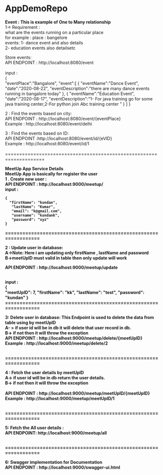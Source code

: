 # AppDemoRepo

<B>Event : This is example of One to Many relationship</B><br/>
1-> Requirement :<br/>
 what are the events running on a particular place <br/>
 for example  : place : bangelore<br/>
 		events: 1- dance event and also details <br/>
			2- education events also detailsetc<br/>
			
Store events:<br/>
API ENDPOINT : http://localhost:8080/event <br/>
<br/>input :<br/>
{	
	"eventPlace":"Bangalore",
	"event":[
			{
				"eventName":"Dance Event",
				"date":"2020-08-22",
				"eventDescription":"there are many dance events running in bangalore today"
			},
			{
				"eventName":"Education Event",
				"date":"2020-08-17",
				"eventDescription":"1- For java training go for some java training center,2-For python join Abc training center "
			}
		]
}
<br/>

2 : Find the events based on city:<br/>
API ENDPOINT  : http://localhost:8080/event/{eventPlace} <br/>
Example  : http://localhost:8080/event/delhi

3 : Find the events based on ID:<br/>
API ENDPOINT  :http://localhost:8080/event/id/{eVID} <br/>
Example  : http://localhost:8080/event/id/1
<br/>  
====================================================================<br/>

<b>MeetUp App Service Details</b><br/>
<b>MeetUp App is basically for register the user<b><br/>
1 . Create new user :<br/>
 API ENDPOINT : http://localhost:9000/meetup/
<br/>input :
	
	{
	  "firstName": "kundan",
       "lastName": "Kumar",
       "email": "k@gmail.com",
       "username": "kundank",
       "password": "xyz"
	}

=================================================================<br/>

2 : Update user in database:<br/>
	A->Note: Here i am updating only firstName , lastName and password<br/>
	B->meetUpID must valid in table then only update will work<br/>

 API ENDPOINT : http://localhost:9000/meetup/update
 
</br>input :</br>
{	
  "meetUpID": 7,
  "firstName": "kk",
  "lastName": "test",
  "password": "kundan"
}
</br>=================================================================<br/>


3: Delete user in database:
   This Endpoint is used to delete the data from table using by meetUpID<br/> 
	A- > if user id will be in db it will delete that user record in db.<br/>
 	B-> if not then it will throw the exception<br/>
        API ENDPOINT :  http://localhost:9000/meetup/delete/{meetUpID}<br/>
        Example :       http://localhost:9000/meetup/delete/2

</br>=================================================================<br/>

4 : Fetch the user details by meetUpID<br/>
    A-> if user id will be in db return the user details.<br/>
    B-> if not then it will throw the exception<br/>	
    API ENDPOINT :  http://localhost:9000/meetup/meetUpID/{meetUpID}
<br/>Example : http://localhost:9000/meetup/meetUpID/1 


</br>=================================================================<br/>

5: Fetch the All user details :<br/>
   API ENDPOINT: http://localhost:9000/meetup/all

</br>=================================================================<br/>

6: Swagger implementation for Documentation<br/>
   API ENDPOINT : http://localhost:9000/swagger-ui.html





